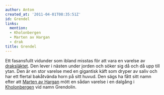 ```yaml
---
author: Anton
created_at: '2011-04-01T08:35:51Z'
id: Grendel
links:
  mention:
  - Kholonbergen
  - Marten av Hargan
  - drak
title: Grendel
---
```


Ett fasansfullt vidunder som ibland misstas för att vara en varelse av [draksläktet]. Den lever i
nästen under jorden och söker sig då och då upp till ytan. Den är en stor varelse med en gigantisk
käft som dryper av saliv och har ett flertal bakåtvända horn på sitt huvud. Den sägs ha fått sitt
namn efter att [Marten av Hargan] mött en sådan varelse i en dalgång i [Kholonbergen] vid namn
Grendolin.

  [draksläktet]: drak
  [Marten av Hargan]: Marten_av_Hargan
  [Kholonbergen]: Kholonbergen
